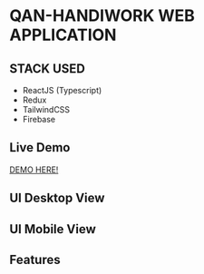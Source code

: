 # QAN-HANDIWORK WEB APPLICATION

## STACK USED
- ReactJS (Typescript)
- Redux
- TailwindCSS
- Firebase
## Live Demo 
<a href = " " >DEMO HERE!<a/>

## UI Desktop View


## UI Mobile View

## Features 
